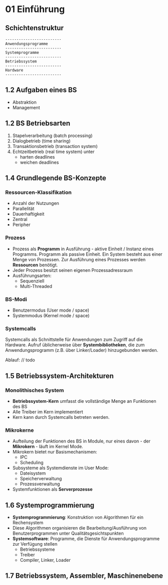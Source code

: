 # 01 Einführung

## Schichtenstruktur
```
-------------------------
Anwendungsprogramme
-------------------------
Systemprogramme
-------------------------
Betriebssystem
-------------------------
Hardware
-------------------------
```

## 1.2 Aufgaben eines BS
* Abstraktion
* Management

## 1.2 BS Betriebsarten
1. Stapelverarbeitung (batch processing)
2. Dialogbetrieb (time sharing)
3. Transaktionsbetrieb (transaction system)
4. Echtzeitbetrieb (real time system) unter
    * harten deadlines
    * weichen deadlines

## 1.4 Grundlegende BS-Konzepte
### Ressourcen-Klassifikation
* Anzahl der Nutzungen
* Parallelität
* Dauerhaftigkeit
* Zentral
* Peripher

### Prozess
* Prozess als **Programm** in Ausführung - aktive Einheit / Instanz eines Programms. Programm als passive Einheit. Ein System besteht aus einer Menge von Prozessen. Zur Ausführung eines Prozesses werden **Ressourcen** benötigt. 
* Jeder Prozess besitzt seinen eigenen Prozessadressraum
* Ausführungsarten:
    * Sequenziell
    * Multi-Threaded

### BS-Modi
* Benutzermodus (User mode / space)
* Systemmodus (Kernel mode / space)

### Systemcalls
Systemcalls als Schnittstelle für Anwendungen zum Zugriff auf die Hardware. Aufruf üblicherweise über **Systembibliotheken**, die zum Anwendungsprogramm (z.B. über Linker/Loader) hinzugebunden werden.

Ablauf:
// todo

## 1.5 Betriebssystem-Architekturen
### Monolithisches System
* **Betriebssystem-Kern** umfasst die vollständige Menge an Funktionen des BS
* Alle Treiber im Kern implementiert
* Kern kann durch Systemcalls betreten werden.

### Mikrokerne
* Aufteilung der Funktionen des BS in Module, nur eines davon - der **Mikrokern** - läuft im Kernel Mode.
* Mikrokern bietet nur Basismechanismen:
    * IPC
    * Scheduling
* Subsysteme als Systemdienste im User Mode:
    * Dateisystem
    * Speicherverwaltung
    * Prozessverwaltung
* Systemfunktionen als **Serverprozesse**

## 1.6 Systemprogrammierung
* **Systemprogrammierung**: Konstruktion von Algorithmen für ein Rechensystem
* Diese Algorithmen organisieren die Bearbeitung/Ausführung von Benutzerprogrammen unter Qualitätsgesichtspunkten
* **Systemsoftware**: Programme, die Dienste für Anwendungsprogramme zur Verfügung stellen
    * Betriebssysteme
    * Treiber
    * Compiler, Linker, Loader

## 1.7 Betriebssystem, Assembler, Maschinenebene